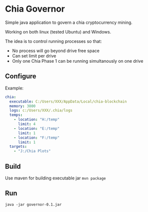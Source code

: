 # Chia Governor
Simple java application to govern a chia cryptocurrency mining.

Working on both linux (tested Ubuntu) and Windows.

The idea is to control running processes so that:
- No process will go beyond drive free space
- Can set limit per drive
- Only one Chia Phase 1 can be running simultanously on one drive

## Configure
Example:
```yaml
chia:
  executable: C:/Users/XXX/AppData/Local/chia-blockchain
  memory: 3800
  logs: c:/Users/XXX/.chia/logs
  temps:
    - location: "H:/temp"
      limit: 4
    - location: "E:/temp"
      limit: 1
    - location: "F:/temp"
      limit: 1
  targets:
    - "J:/Chia Plots"
```
## Build
Use maven for building executable jar
`mvn package`

## Run
`java -jar governor-0.1.jar`
